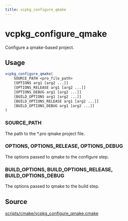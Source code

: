 ```yaml
---
title: vcpkg_configure_qmake
---
```


# vcpkg_configure_qmake

Configure a qmake-based project.

## Usage
```cmake
vcpkg_configure_qmake(
    SOURCE_PATH <pro_file_path>
    [OPTIONS arg1 [arg2 ...]]
    [OPTIONS_RELEASE arg1 [arg2 ...]]
    [OPTIONS_DEBUG arg1 [arg2 ...]]
    [BUILD_OPTIONS arg1 [arg2 ...]]
    [BUILD_OPTIONS_RELEASE arg1 [arg2 ...]]
    [BUILD_OPTIONS_DEBUG arg1 [arg2 ...]]
)
```

### SOURCE_PATH
The path to the *.pro qmake project file.

### OPTIONS, OPTIONS\_RELEASE, OPTIONS\_DEBUG
The options passed to qmake to the configure step.

### BUILD\_OPTIONS, BUILD\_OPTIONS\_RELEASE, BUILD\_OPTIONS\_DEBUG
The options passed to qmake to the build step.

## Source
[scripts/cmake/vcpkg\_configure\_qmake.cmake](https://github.com/Microsoft/vcpkg/blob/master/scripts/cmake/vcpkg_configure_qmake.cmake)

